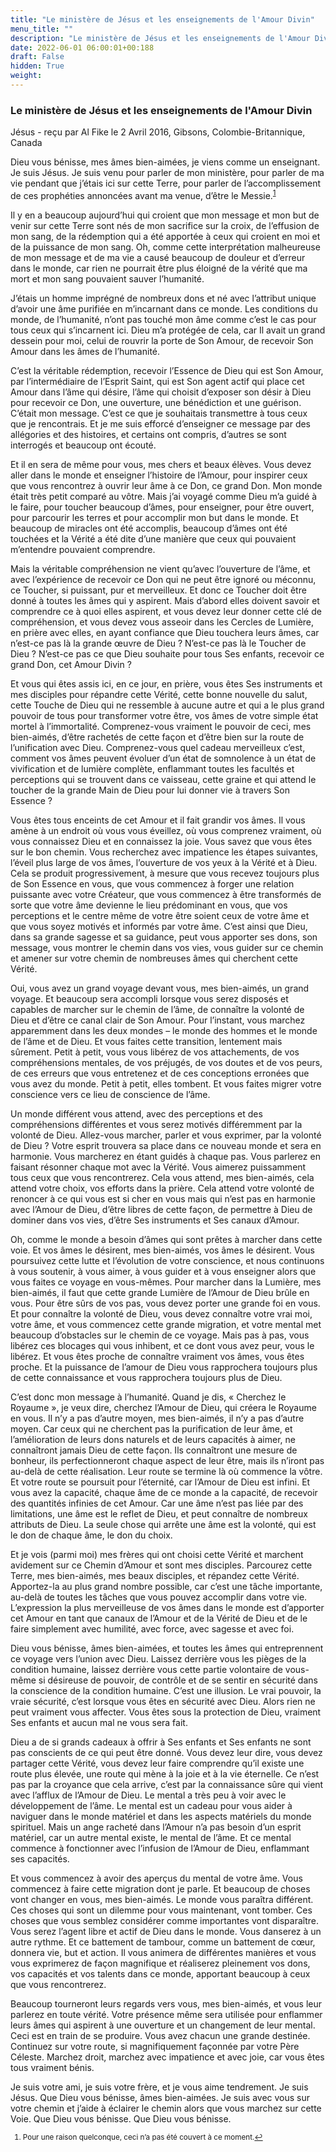 ```yaml
---
title: "Le ministère de Jésus et les enseignements de l'Amour Divin"
menu_title: ""
description: "Le ministère de Jésus et les enseignements de l'Amour Divin"
date: 2022-06-01 06:00:01+00:188
draft: False
hidden: True
weight:
---
```

### Le ministère de Jésus et les enseignements de l'Amour Divin

Jésus - reçu par Al Fike le 2 Avril 2016, Gibsons, Colombie-Britannique, Canada

Dieu vous bénisse, mes âmes bien-aimées, je viens comme un enseignant. Je suis Jésus. Je suis venu pour parler de mon ministère, pour parler de ma vie pendant que j’étais ici sur cette Terre, pour parler de l’accomplissement de ces prophéties annoncées avant ma venue, d’être le Messie.<sup id=”a1”>[1](#f1)</sup>

Il y en a beaucoup aujourd’hui qui croient que mon message et mon but de venir sur cette Terre sont nés de mon sacrifice sur la croix, de l’effusion de mon sang, de la rédemption qui a été apportée à ceux qui croient en moi et de la puissance de mon sang. Oh, comme cette interprétation malheureuse de mon message et de ma vie a causé beaucoup de douleur et d’erreur dans le monde, car rien ne pourrait être plus éloigné de la vérité que ma mort et mon sang pouvaient sauver l’humanité.

J’étais un homme imprégné de nombreux dons et né avec l’attribut unique d’avoir une âme purifiée en m’incarnant dans ce monde. Les conditions du monde, de l’humanité, n’ont pas touché mon âme comme c’est le cas pour tous ceux qui s’incarnent ici. Dieu m’a protégée de cela, car Il avait un grand dessein pour moi, celui de rouvrir la porte de Son Amour, de recevoir Son Amour dans les âmes de l’humanité.

C’est la véritable rédemption, recevoir l’Essence de Dieu qui est Son Amour, par l’intermédiaire de l’Esprit Saint, qui est Son agent actif qui place cet Amour dans l’âme qui désire, l’âme qui choisit d’exposer son désir à Dieu pour recevoir ce Don, une ouverture, une bénédiction et une guérison. C’était mon message. C’est ce que je souhaitais transmettre à tous ceux que je rencontrais. Et je me suis efforcé d’enseigner ce message par des allégories et des histoires, et certains ont compris, d’autres se sont interrogés et beaucoup ont écouté.

Et il en sera de même pour vous, mes chers et beaux élèves. Vous devez aller dans le monde et enseigner l’histoire de l’Amour, pour inspirer ceux que vous rencontrez à ouvrir leur âme à ce Don, ce grand Don. Mon monde était très petit comparé au vôtre. Mais j’ai voyagé comme Dieu m’a guidé à le faire, pour toucher beaucoup d’âmes, pour enseigner, pour être ouvert, pour parcourir les terres et pour accomplir mon but dans le monde. Et beaucoup de miracles ont été accomplis, beaucoup d’âmes ont été touchées et la Vérité a été dite d’une manière que ceux qui pouvaient m’entendre pouvaient comprendre.

Mais la véritable compréhension ne vient qu’avec l’ouverture de l’âme, et avec l’expérience de recevoir ce Don qui ne peut être ignoré ou méconnu, ce Toucher, si puissant, pur et merveilleux. Et donc ce Toucher doit être donné à toutes les âmes qui y aspirent. Mais d’abord elles doivent savoir et comprendre ce à quoi elles aspirent, et vous devez leur donner cette clé de compréhension, et vous devez vous asseoir dans les Cercles de Lumière, en prière avec elles, en ayant confiance que Dieu touchera leurs âmes, car n’est-ce pas là la grande œuvre de Dieu ? N’est-ce pas là le Toucher de Dieu ? N’est-ce pas ce que Dieu souhaite pour tous Ses enfants, recevoir ce grand Don, cet Amour Divin ?

Et vous qui êtes assis ici, en ce jour, en prière, vous êtes Ses instruments et mes disciples pour répandre cette Vérité, cette bonne nouvelle du salut, cette Touche de Dieu qui ne ressemble à aucune autre et qui a le plus grand pouvoir de tous pour transformer votre être, vos âmes de votre simple état mortel à l’immortalité. Comprenez-vous vraiment le pouvoir de ceci, mes bien-aimés, d’être rachetés de cette façon et d’être bien sur la route de l’unification avec Dieu. Comprenez-vous quel cadeau merveilleux c’est, comment vos âmes peuvent évoluer d’un état de somnolence à un état de vivification et de lumière complète, enflammant toutes les facultés et perceptions qui se trouvent dans ce vaisseau, cette graine et qui attend le toucher de la grande Main de Dieu pour lui donner vie à travers Son Essence ?

Vous êtes tous enceints de cet Amour et il fait grandir vos âmes. Il vous amène à un endroit où vous vous éveillez, où vous comprenez vraiment, où vous connaissez Dieu et en connaissez la joie. Vous savez que vous êtes sur le bon chemin. Vous recherchez avec impatience les étapes suivantes, l’éveil plus large de vos âmes, l’ouverture de vos yeux à la Vérité et à Dieu. Cela se produit progressivement, à mesure que vous recevez toujours plus de Son Essence en vous, que vous commencez à forger une relation puissante avec votre Créateur, que vous commencez à être transformés de sorte que votre âme devienne le lieu prédominant en vous, que vos perceptions et le centre même de votre être soient ceux de votre âme et que vous soyez motivés et informés par votre âme. C’est ainsi que Dieu, dans sa grande sagesse et sa guidance, peut vous apporter ses dons, son message, vous montrer le chemin dans vos vies, vous guider sur ce chemin et amener sur votre chemin de nombreuses âmes qui cherchent cette Vérité.

Oui, vous avez un grand voyage devant vous, mes bien-aimés, un grand voyage. Et beaucoup sera accompli lorsque vous serez disposés et capables de marcher sur le chemin de l’âme, de connaître la volonté de Dieu et d’être ce canal clair de Son Amour. Pour l’instant, vous marchez apparemment dans les deux mondes – le monde des hommes et le monde de l’âme et de Dieu. Et vous faites cette transition, lentement mais sûrement. Petit à petit, vous vous libérez de vos attachements, de vos compréhensions mentales, de vos préjugés, de vos doutes et de vos peurs, de ces erreurs que vous entretenez et de ces conceptions erronées que vous avez du monde. Petit à petit, elles tombent. Et vous faites migrer votre conscience vers ce lieu de conscience de l’âme.

Un monde différent vous attend, avec des perceptions et des compréhensions différentes et vous serez motivés différemment par la volonté de Dieu. Allez-vous marcher, parler et vous exprimer, par la volonté de Dieu ? Votre esprit trouvera sa place dans ce nouveau monde et sera en harmonie. Vous marcherez en étant guidés à chaque pas. Vous parlerez en faisant résonner chaque mot avec la Vérité. Vous aimerez puissamment tous ceux que vous rencontrerez. Cela vous attend, mes bien-aimés, cela attend votre choix, vos efforts dans la prière. Cela attend votre volonté de renoncer à ce qui vous est si cher en vous mais qui n’est pas en harmonie avec l’Amour de Dieu, d’être libres de cette façon, de permettre à Dieu de dominer dans vos vies, d’être Ses instruments et Ses canaux d’Amour.

Oh, comme le monde a besoin d’âmes qui sont prêtes à marcher dans cette voie. Et vos âmes le désirent, mes bien-aimés, vos âmes le désirent. Vous poursuivez cette lutte et l’évolution de votre conscience, et nous continuons à vous soutenir, à vous aimer, à vous guider et à vous enseigner alors que vous faites ce voyage en vous-mêmes. Pour marcher dans la Lumière, mes bien-aimés, il faut que cette grande Lumière de l’Amour de Dieu brûle en vous. Pour être sûrs de vos pas, vous devez porter une grande foi en vous. Et pour connaître la volonté de Dieu, vous devez connaître votre vrai moi, votre âme, et vous commencez cette grande migration, et votre mental met beaucoup d’obstacles sur le chemin de ce voyage. Mais pas à pas, vous libérez ces blocages qui vous inhibent, et ce dont vous avez peur, vous le libérez. Et vous êtes proche de connaître vraiment vos âmes, vous êtes proche. Et la puissance de l’amour de Dieu vous rapprochera toujours plus de cette connaissance et vous rapprochera toujours plus de Dieu.

C’est donc mon message à l’humanité. Quand je dis, « Cherchez le Royaume », je veux dire, cherchez l’Amour de Dieu, qui créera le Royaume en vous. Il n’y a pas d’autre moyen, mes bien-aimés, il n’y a pas d’autre moyen. Car ceux qui ne cherchent pas la purification de leur âme, et l’amélioration de leurs dons naturels et de leurs capacités à aimer, ne connaîtront jamais Dieu de cette façon. Ils connaîtront une mesure de bonheur, ils perfectionneront chaque aspect de leur être, mais ils n’iront pas au-delà de cette réalisation. Leur route se termine là où commence la vôtre. Et votre route se poursuit pour l’éternité, car l’Amour de Dieu est infini. Et vous avez la capacité, chaque âme de ce monde a la capacité, de recevoir des quantités infinies de cet Amour. Car une âme n’est pas liée par des limitations, une âme est le reflet de Dieu, et peut connaître de nombreux attributs de Dieu. La seule chose qui arrête une âme est la volonté, qui est le don de chaque âme, le don du choix.

Et je vois (parmi moi) mes frères qui ont choisi cette Vérité et marchent avidement sur ce Chemin d’Amour et sont mes disciples. Parcourez cette Terre, mes bien-aimés, mes beaux disciples, et répandez cette Vérité. Apportez-la au plus grand nombre possible, car c’est une tâche importante, au-delà de toutes les tâches que vous pouvez accomplir dans votre vie. L’expression la plus merveilleuse de vos âmes dans le monde est d’apporter cet Amour en tant que canaux de l’Amour et de la Vérité de Dieu et de le faire simplement avec humilité, avec force, avec sagesse et avec foi.

Dieu vous bénisse, âmes bien-aimées, et toutes les âmes qui entreprennent ce voyage vers l’union avec Dieu. Laissez derrière vous les pièges de la condition humaine, laissez derrière vous cette partie volontaire de vous-même si désireuse de pouvoir, de contrôle et de se sentir en sécurité dans la conscience de la condition humaine. C’est une illusion. Le vrai pouvoir, la vraie sécurité, c’est lorsque vous êtes en sécurité avec Dieu. Alors rien ne peut vraiment vous affecter. Vous êtes sous la protection de Dieu, vraiment Ses enfants et aucun mal ne vous sera fait.

Dieu a de si grands cadeaux à offrir à Ses enfants et Ses enfants ne sont pas conscients de ce qui peut être donné. Vous devez leur dire, vous devez partager cette Vérité, vous devez leur faire comprendre qu’il existe une route plus élevée, une route qui mène à la joie et à la vie éternelle. Ce n’est pas par la croyance que cela arrive, c’est par la connaissance sûre qui vient avec l’afflux de l’Amour de Dieu. Le mental a très peu à voir avec le développement de l’âme. Le mental est un cadeau pour vous aider à naviguer dans le monde matériel et dans les aspects matériels du monde spirituel. Mais un ange racheté dans l’Amour n’a pas besoin d’un esprit matériel, car un autre mental existe, le mental de l’âme. Et ce mental commence à fonctionner avec l’infusion de l’Amour de Dieu, enflammant ses capacités.

Et vous commencez à avoir des aperçus du mental de votre âme. Vous commencez à faire cette migration dont je parle. Et beaucoup de choses vont changer en vous, mes bien-aimés. Le monde vous paraîtra différent. Ces choses qui sont un dilemme pour vous maintenant, vont tomber. Ces choses que vous semblez considérer comme importantes vont disparaître. Vous serez l’agent libre et actif de Dieu dans le monde. Vous danserez à un autre rythme. Et ce battement de tambour, comme un battement de cœur, donnera vie, but et action. Il vous animera de différentes manières et vous vous exprimerez de façon magnifique et réaliserez pleinement vos dons, vos capacités et vos talents dans ce monde, apportant beaucoup à ceux que vous rencontrerez.

Beaucoup tourneront leurs regards vers vous, mes bien-aimés, et vous leur parlerez en toute vérité. Votre présence même sera utilisée pour enflammer leurs âmes qui aspirent à une ouverture et un changement de leur mental. Ceci est en train de se produire. Vous avez chacun une grande destinée. Continuez sur votre route, si magnifiquement façonnée par votre Père Céleste. Marchez droit, marchez avec impatience et avec joie, car vous êtes tous vraiment bénis.

Je suis votre ami, je suis votre frère, et je vous aime tendrement. Je suis Jésus. Que Dieu vous bénisse, âmes bien-aimées. Je suis avec vous sur votre chemin et j’aide à éclairer le chemin alors que vous marchez sur cette Voie. Que Dieu vous bénisse. Que Dieu vous bénisse.
<small>

   1. <large id=”f1”>Pour une raison quelconque, ceci n’a pas été couvert à ce moment.[↩](#a1)
   



